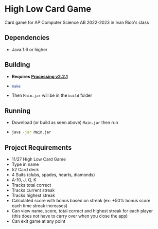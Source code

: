 # High Low Card Game

Card game for AP Computer Science AB 2022-2023 in Ivan Rico's class

## Dependencies

- Java 1.6 or higher

## Building

- **Requires [Processing v2.2.1](https://processing.org/download)**
- ```bash
  make
  ```
- Then `Main.jar` will be in the `build` folder

## Running

- Download (or build as seen above) `Main.jar` then run
- ```bash
  java -jar Main.jar
  ```

## Project Requirements

- 11/27 High Low Card Game
- Type in name
- 52 Card deck
- 4 Suits (clubs, spades, hearts, diamonds)
- A-10, J, Q, K
- Tracks total correct
- Tracks current streak
- Tracks highest streak
- Calculated score with bonus based on streak (ex: +50% bonus score each time streak increases)
- Can view name, score, total correct and highest streak for each player (this does not have to carry over when you close the app)
- Can exit game at any point

